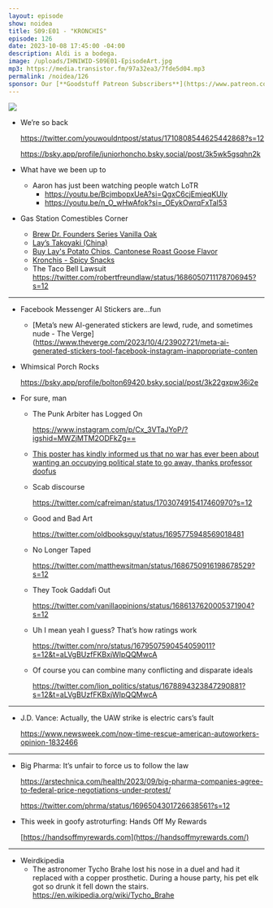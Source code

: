 ```yaml
---
layout: episode
show: noidea
title: S09:E01 - "KRONCHIS"
episode: 126
date: 2023-10-08 17:45:00 -04:00
description: Aldi is a bodega.
image: /uploads/IHNIWID-S09E01-EpisodeArt.jpg
mp3: https://media.transistor.fm/97a32ea3/7fde5d04.mp3
permalink: /noidea/126
sponsor: Our [**Goodstuff Patreon Subscribers**](https://www.patreon.com/goodstuff "Goodstuff on Patreon") and listeners just like you! Support your favorite podcasts directly to get access to the discord and more.
---
```


![](/uploads/IHNIWID-S09E01-EpisodeArt.jpg)

- We’re so back
    
    https://twitter.com/youwouldntpost/status/1710808544625442868?s=12
    
    https://bsky.app/profile/juniorhoncho.bsky.social/post/3k5wk5gsqhn2k
    
- What have we been up to
    - Aaron has just been watching people watch LoTR
        - https://youtu.be/BcjmbopxUeA?si=QgxC6cjEmjeqKUIy
        - https://youtu.be/n_O_wHwAfok?si=_OEykOwrqFxTal53
- Gas Station Comestibles Corner
    - [Brew Dr. Founders Series Vanilla Oak](https://www.brewdrkombucha.com/blog/new-seasonal-vanilla-oak)
    - [Lay’s Takoyaki (China)](https://desert-drinks.com/products/lay-s-takoyaki-china)
    - [Buy Lay's Potato Chips, Cantonese Roast Goose Flavor](https://umamicart.com/products/lays-potato-chips-cantonese-roast-goose-flavor)
    - [Kronchis - Spicy Snacks](https://kronchis.com/)
    - The Taco Bell Lawsuit
        https://twitter.com/robertfreundlaw/status/1686050711178706945?s=12
        

---

- Facebook Messenger AI Stickers are…fun
    - [Meta’s new AI-generated stickers are lewd, rude, and sometimes nude - The Verge](https://www.theverge.com/2023/10/4/23902721/meta-ai-generated-stickers-tool-facebook-instagram-inappropriate-conten

- Whimsical Porch Rocks
    
    https://bsky.app/profile/bolton69420.bsky.social/post/3k22gxpw36i2e
    
- For sure, man
    - The Punk Arbiter has Logged On
        
        https://www.instagram.com/p/Cx_3VTaJYoP/?igshid=MWZjMTM2ODFkZg==
        
    - [This poster has kindly informed us that no war has ever been about wanting an occupying political state to go away, thanks professor doofus](https://bsky.app/profile/revmagdalen.bsky.social/post/3kbahn5jsj72o)

    - Scab discourse
        
        https://twitter.com/cafreiman/status/1703074915417460970?s=12
        
    - Good and Bad Art
        
        https://twitter.com/oldbooksguy/status/1695775948569018481
        
    - No Longer Taped
        
        https://twitter.com/matthewsitman/status/1686750916198678529?s=12
        
    - They Took Gaddafi Out
        
        https://twitter.com/vanillaopinions/status/1686137620005371904?s=12
        
    - Uh I mean yeah I guess? That’s how ratings work
        
        https://twitter.com/nro/status/1679507590454059011?s=12&t=aLVgBUzfFKBxjWIpQQMwcA
        
    - Of course you can combine many conflicting and disparate ideals
        
        https://twitter.com/lion_politics/status/1678894323847290881?s=12&t=aLVgBUzfFKBxjWIpQQMwcA
        

---

- J.D. Vance: Actually, the UAW strike is electric cars’s fault
    
    https://www.newsweek.com/now-time-rescue-american-autoworkers-opinion-1832466
    

---

- Big Pharma: It’s unfair to force us to follow the law
    
    https://arstechnica.com/health/2023/09/big-pharma-companies-agree-to-federal-price-negotiations-under-protest/
    
    https://twitter.com/phrma/status/1696504301726638561?s=12
    
- This week in goofy astroturfing: Hands Off My Rewards
    
    [https://handsoffmyrewards.com](https://handsoffmyrewards.com/)
    

---

- Weirdkipedia
    - The astronomer Tycho Brahe lost his nose in a duel and had it replaced with a copper prosthetic. During a house party, his pet elk got so drunk it fell down the stairs. https://en.wikipedia.org/wiki/Tycho_Brahe